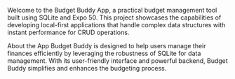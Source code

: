 Welcome to the Budget Buddy App, a practical budget management tool built using SQLite and Expo 50. This project showcases the capabilities of developing local-first applications that handle complex data structures with instant performance for CRUD operations.

About the App
Budget Buddy is designed to help users manage their finances efficiently by leveraging the robustness of SQLite for data management. With its user-friendly interface and powerful backend, Budget Buddy simplifies and enhances the budgeting process.
